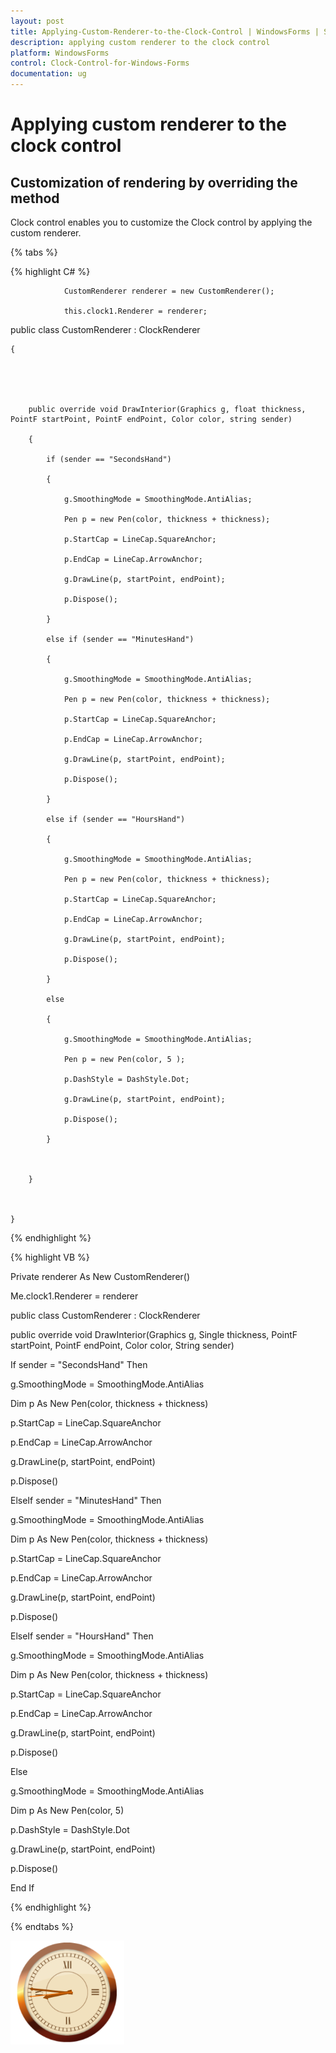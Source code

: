 ```yaml
---
layout: post
title: Applying-Custom-Renderer-to-the-Clock-Control | WindowsForms | Syncfusion
description: applying custom renderer to the clock control
platform: WindowsForms
control: Clock-Control-for-Windows-Forms
documentation: ug
---
```


# Applying custom renderer to the clock control

## Customization of rendering by overriding the method

Clock control enables you to customize the Clock control by applying the custom renderer.

{% tabs %}

{% highlight C# %}

                CustomRenderer renderer = new CustomRenderer();

                this.clock1.Renderer = renderer;

public class CustomRenderer : ClockRenderer

    {





        public override void DrawInterior(Graphics g, float thickness, PointF startPoint, PointF endPoint, Color color, string sender)

        {

            if (sender == "SecondsHand")

            {

                g.SmoothingMode = SmoothingMode.AntiAlias;

                Pen p = new Pen(color, thickness + thickness);

                p.StartCap = LineCap.SquareAnchor;

                p.EndCap = LineCap.ArrowAnchor;

                g.DrawLine(p, startPoint, endPoint);

                p.Dispose();

            }

            else if (sender == "MinutesHand")

            {

                g.SmoothingMode = SmoothingMode.AntiAlias;

                Pen p = new Pen(color, thickness + thickness);

                p.StartCap = LineCap.SquareAnchor;

                p.EndCap = LineCap.ArrowAnchor;

                g.DrawLine(p, startPoint, endPoint);

                p.Dispose();

            }

            else if (sender == "HoursHand")

            {

                g.SmoothingMode = SmoothingMode.AntiAlias;

                Pen p = new Pen(color, thickness + thickness);

                p.StartCap = LineCap.SquareAnchor;

                p.EndCap = LineCap.ArrowAnchor;

                g.DrawLine(p, startPoint, endPoint);

                p.Dispose();

            }

            else

            {

                g.SmoothingMode = SmoothingMode.AntiAlias;

                Pen p = new Pen(color, 5 );

                p.DashStyle = DashStyle.Dot;

                g.DrawLine(p, startPoint, endPoint);

                p.Dispose();

            }



        }



    }

{% endhighlight %}

{% highlight VB %}

Private renderer As New CustomRenderer()

Me.clock1.Renderer = renderer



public class CustomRenderer : ClockRenderer





public override void DrawInterior(Graphics g, Single thickness, PointF startPoint, PointF endPoint, Color color, String sender)

If sender = "SecondsHand" Then

g.SmoothingMode = SmoothingMode.AntiAlias

Dim p As New Pen(color, thickness + thickness)

p.StartCap = LineCap.SquareAnchor

p.EndCap = LineCap.ArrowAnchor

g.DrawLine(p, startPoint, endPoint)

p.Dispose()

ElseIf sender = "MinutesHand" Then

g.SmoothingMode = SmoothingMode.AntiAlias

Dim p As New Pen(color, thickness + thickness)

p.StartCap = LineCap.SquareAnchor

p.EndCap = LineCap.ArrowAnchor

g.DrawLine(p, startPoint, endPoint)

p.Dispose()

ElseIf sender = "HoursHand" Then

g.SmoothingMode = SmoothingMode.AntiAlias

Dim p As New Pen(color, thickness + thickness)

p.StartCap = LineCap.SquareAnchor

p.EndCap = LineCap.ArrowAnchor

g.DrawLine(p, startPoint, endPoint)

p.Dispose()

Else

g.SmoothingMode = SmoothingMode.AntiAlias

Dim p As New Pen(color, 5)

p.DashStyle = DashStyle.Dot

g.DrawLine(p, startPoint, endPoint)

p.Dispose()

End If

{% endhighlight %}

{% endtabs %}

![](Overview_images/Overview_img99.png) 

